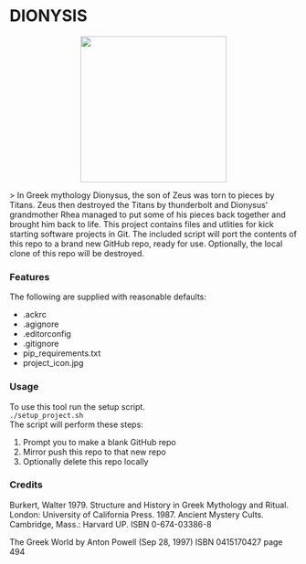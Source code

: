 # DIONYSIS
<p align="center">
    <img src="https://github.com/thetomcraig/git_template/blob/master/project_icon.jpg" width="256" align="middle">
</p>
> In Greek mythology Dionysus, the son of Zeus was torn to pieces by Titans. Zeus then destroyed the Titans by thunderbolt and Dionysus' grandmother Rhea managed to put some of his pieces back together and brought him back to life.
This project contains files and utlities for kick starting software projects in Git.  
The included script will port the contents of this repo to a brand new GitHub repo, ready for use.  
Optionally, the local clone of this repo will be destroyed.  


### Features
The following are supplied with reasonable defaults:
  * .ackrc
  * .agignore
  * .editorconfig
  * .gitignore
  * pip_requirements.txt
  * project_icon.jpg

### Usage  
To use this tool run the setup script.  
`./setup_project.sh`  
The script will perform these steps:
  1. Prompt you to make a blank GitHub repo
  2. Mirror push this repo to that new repo
  3. Optionally delete this repo locally

### Credits
Burkert, Walter
1979. Structure and History in Greek Mythology and Ritual. London: University of California Press.
1987. Ancient Mystery Cults. Cambridge, Mass.: Harvard UP. ISBN 0-674-03386-8

The Greek World by Anton Powell (Sep 28, 1997) ISBN 0415170427 page 494

